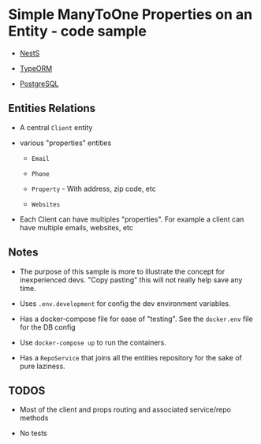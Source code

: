 # Simple ManyToOne Properties on an Entity - code sample

- [NestS](https://nestjs.com/)

- [TypeORM](https://typeorm.io/#/)

- [PostgreSQL](https://www.postgresql.org/)

## Entities Relations

- A central `Client` entity

- various "properties" entities

  - `Email`

  - `Phone`

  - `Property` - With address, zip code, etc

  - `Websites`

- Each Client can have multiples "properties". For example a client can have multiple emails, websites, etc

## Notes

- The purpose of this sample is more to illustrate the concept for inexperienced devs. "Copy pasting" this will not really help save any time.

- Uses `.env.development` for config the dev environment variables.

- Has a docker-compose file for ease of "testing". See the `docker.env` file for the DB config

- Use `docker-compose up` to run the containers.

- Has a `RepoService` that joins all the entities repository for the sake of pure laziness.

## TODOS

- Most of the client and props routing and associated service/repo methods

- No tests
